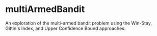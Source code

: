 # multiArmedBandit
An exploration of the multi-armed bandit problem using the Win-Stay, Gittin's Index, and Upper Confidence Bound approaches.
